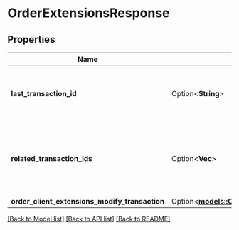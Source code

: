 # OrderExtensionsResponse

## Properties

Name | Type | Description | Notes
------------ | ------------- | ------------- | -------------
**last_transaction_id** | Option<**String**> | The ID of the most recent Transaction created for the Account | [optional]
**related_transaction_ids** | Option<**Vec<i32>**> | The IDs of all Transactions that were created while satisfying the request. | [optional]
**order_client_extensions_modify_transaction** | Option<[**models::OrderClientExtensionsModifyTransaction**](OrderClientExtensionsModifyTransaction.md)> |  | [optional]

[[Back to Model list]](../README.md#documentation-for-models) [[Back to API list]](../README.md#documentation-for-api-endpoints) [[Back to README]](../README.md)


